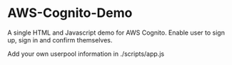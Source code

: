 # AWS-Cognito-Demo
A single HTML and Javascript demo for AWS Cognito. Enable user to sign up, sign in and confirm themselves.

Add your own userpool information in ./scripts/app.js
